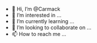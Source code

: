 - 👋 Hi, I’m @Carmack
- 👀 I’m interested in ...
- 🌱 I’m currently learning ...
- 💞️ I’m looking to collaborate on ...
- 📫 How to reach me ...

<!---
TonyCarmack/TonyCarmack is a ✨ special ✨ repository because its `README.md` (this file) appears on your GitHub profile.
You can click the Preview link to take a look at your changes.
--->
